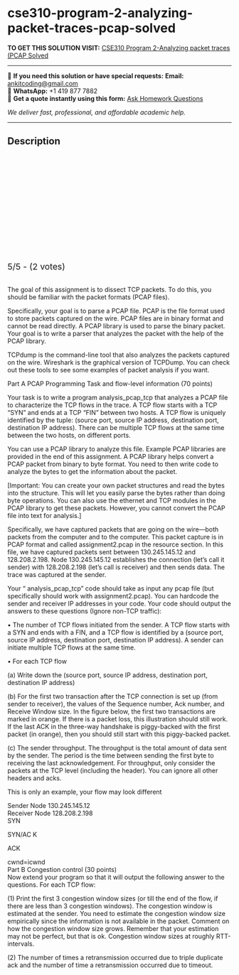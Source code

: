 # cse310-program-2-analyzing-packet-traces-pcap-solved
**TO GET THIS SOLUTION VISIT:** [CSE310 Program 2-Analyzing packet traces (PCAP Solved](https://www.ankitcodinghub.com/product/cse310-program-2-analyzing-packet-traces-pcap-solved/)


---

📩 **If you need this solution or have special requests:** **Email:** ankitcoding@gmail.com  
📱 **WhatsApp:** +1 419 877 7882  
📄 **Get a quote instantly using this form:** [Ask Homework Questions](https://www.ankitcodinghub.com/services/ask-homework-questions/)

*We deliver fast, professional, and affordable academic help.*

---

<h2>Description</h2>



<div class="kk-star-ratings kksr-auto kksr-align-center kksr-valign-top" data-payload="{&quot;align&quot;:&quot;center&quot;,&quot;id&quot;:&quot;93852&quot;,&quot;slug&quot;:&quot;default&quot;,&quot;valign&quot;:&quot;top&quot;,&quot;ignore&quot;:&quot;&quot;,&quot;reference&quot;:&quot;auto&quot;,&quot;class&quot;:&quot;&quot;,&quot;count&quot;:&quot;2&quot;,&quot;legendonly&quot;:&quot;&quot;,&quot;readonly&quot;:&quot;&quot;,&quot;score&quot;:&quot;5&quot;,&quot;starsonly&quot;:&quot;&quot;,&quot;best&quot;:&quot;5&quot;,&quot;gap&quot;:&quot;4&quot;,&quot;greet&quot;:&quot;Rate this product&quot;,&quot;legend&quot;:&quot;5\/5 - (2 votes)&quot;,&quot;size&quot;:&quot;24&quot;,&quot;title&quot;:&quot;CSE310 Program 2-Analyzing packet traces (PCAP Solved&quot;,&quot;width&quot;:&quot;138&quot;,&quot;_legend&quot;:&quot;{score}\/{best} - ({count} {votes})&quot;,&quot;font_factor&quot;:&quot;1.25&quot;}">

<div class="kksr-stars">

<div class="kksr-stars-inactive">
            <div class="kksr-star" data-star="1" style="padding-right: 4px">


<div class="kksr-icon" style="width: 24px; height: 24px;"></div>
        </div>
            <div class="kksr-star" data-star="2" style="padding-right: 4px">


<div class="kksr-icon" style="width: 24px; height: 24px;"></div>
        </div>
            <div class="kksr-star" data-star="3" style="padding-right: 4px">


<div class="kksr-icon" style="width: 24px; height: 24px;"></div>
        </div>
            <div class="kksr-star" data-star="4" style="padding-right: 4px">


<div class="kksr-icon" style="width: 24px; height: 24px;"></div>
        </div>
            <div class="kksr-star" data-star="5" style="padding-right: 4px">


<div class="kksr-icon" style="width: 24px; height: 24px;"></div>
        </div>
    </div>

<div class="kksr-stars-active" style="width: 138px;">
            <div class="kksr-star" style="padding-right: 4px">


<div class="kksr-icon" style="width: 24px; height: 24px;"></div>
        </div>
            <div class="kksr-star" style="padding-right: 4px">


<div class="kksr-icon" style="width: 24px; height: 24px;"></div>
        </div>
            <div class="kksr-star" style="padding-right: 4px">


<div class="kksr-icon" style="width: 24px; height: 24px;"></div>
        </div>
            <div class="kksr-star" style="padding-right: 4px">


<div class="kksr-icon" style="width: 24px; height: 24px;"></div>
        </div>
            <div class="kksr-star" style="padding-right: 4px">


<div class="kksr-icon" style="width: 24px; height: 24px;"></div>
        </div>
    </div>
</div>


<div class="kksr-legend" style="font-size: 19.2px;">
            5/5 - (2 votes)    </div>
    </div>
<div class="page" title="Page 1">
<div class="layoutArea">
<div class="column">
&nbsp;

The goal of this assignment is to dissect TCP packets. To do this, you should be familiar with the packet formats (PCAP files).

Specifically, your goal is to parse a PCAP file. PCAP is the file format used to store packets captured on the wire. PCAP files are in binary format and cannot be read directly. A PCAP library is used to parse the binary packet. Your goal is to write a parser that analyzes the packet with the help of the PCAP library.

TCPdump is the command-line tool that also analyzes the packets captured on the wire. Wireshark is the graphical version of TCPDump. You can check out these tools to see some examples of packet analysis if you want.

Part A PCAP Programming Task and flow-level information (70 points)

Your task is to write a program analysis_pcap_tcp that analyzes a PCAP file to characterize the TCP flows in the trace. A TCP flow starts with a TCP “SYN” and ends at a TCP “FIN” between two hosts. A TCP flow is uniquely identified by the tuple: (source port, source IP address, destination port, destination IP address). There can be multiple TCP flows at the same time between the two hosts, on different ports.

You can use a PCAP library to analyze this file. Example PCAP libraries are provided in the end of this assignment. A PCAP library helps convert a PCAP packet from binary to byte format. You need to then write code to analyze the bytes to get the information about the packet.

[Important: You can create your own packet structures and read the bytes into the structure. This will let you easily parse the bytes rather than doing byte operations. You can also use the ethernet and TCP modules in the PCAP library to get these packets. However, you cannot convert the PCAP file into text for analysis.]

Specifically, we have captured packets that are going on the wire—both packets from the computer and to the computer. This packet capture is in PCAP format and called assignment2.pcap in the resource section. In this file, we have captured packets sent between 130.245.145.12 and 128.208.2.198. Node 130.245.145.12 establishes the connection (let’s call it sender) with 128.208.2.198 (let’s call is receiver) and then sends data. The trace was captured at the sender.

Your “ analysis_pcap_tcp” code should take as input any pcap file (but specifically should work with assignment2.pcap). You can hardcode the sender and receiver IP addresses in your code. Your code should output the answers to these questions (Ignore non-TCP traffic):

• The number of TCP flows initiated from the sender. A TCP flow starts with a SYN and ends with a FIN, and a TCP flow is identified by a (source port, source IP address, destination port, destination IP address). A sender can initiate multiple TCP flows at the same time.

</div>
</div>
</div>
<div class="page" title="Page 2">
<div class="layoutArea">
<div class="column">
• For each TCP flow

(a) Write down the (source port, source IP address, destination port, destination IP address)

(b) For the first two transaction after the TCP connection is set up (from sender to receiver), the values of the Sequence number, Ack number, and Receive Window size. In the figure below, the first two transactions are marked in orange. If there is a packet loss, this illustration should still work. If the last ACK in the three-way handshake is piggy-backed with the first packet (in orange), then you should still start with this piggy-backed packet.

(c) The sender throughput. The throughput is the total amount of data sent by the sender. The period is the time between sending the first byte to receiving the last acknowledgement. For throughput, only consider the packets at the TCP level (including the header). You can ignore all other headers and acks.

This is only an example, your flow may look different

</div>
</div>
<div class="layoutArea">
<div class="column">
Sender Node 130.245.145.12

</div>
<div class="column">
Receiver Node 128.208.2.198

</div>
</div>
<div class="layoutArea">
<div class="column">
SYN

SYN/AC K

ACK

</div>
</div>
<div class="layoutArea">
<div class="column">
cwnd=icwnd

</div>
</div>
<div class="layoutArea">
<div class="column">
Part B Congestion control (30 points)

</div>
</div>
<div class="layoutArea">
<div class="column">
Now extend your program so that it will output the following answer to the questions. For each TCP flow:

(1) Print the first 3 congestion window sizes (or till the end of the flow, if there are less than 3 congestion windows). The congestion window is estimated at the sender. You need to estimate the congestion window size empirically since the information is not available in the packet. Comment on how the congestion window size grows. Remember that your estimation may not be perfect, but that is ok. Congestion window sizes at roughly RTT-intervals.

</div>
</div>
</div>
<div class="page" title="Page 3">
<div class="layoutArea">
<div class="column">
(2) The number of times a retransmission occurred due to triple duplicate ack and the number of time a retransmission occurred due to timeout.

</div>
</div>
</div>

